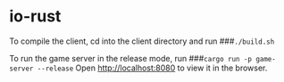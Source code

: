 # io-rust

To compile the client, cd into the client directory and run
###`./build.sh`

To run the game server in the release mode, run
###`cargo run -p game-server --release`
Open [http://localhost:8080](http://localhost:8080) to view it in the browser.
